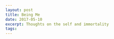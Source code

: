 ```yaml
---
layout: post
title: Being Me
date: 2017-05-10
excerpt: Thoughts on the self and immortality
tags:
---
```

